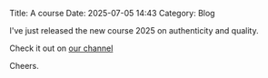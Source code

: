 Title: A course
Date: 2025-07-05 14:43
Category: Blog

I've just released the new course 2025 on authenticity and quality. 

Check it out on [our channel](https://youtu.be/w4XSu_NB2GU)

Cheers. 
